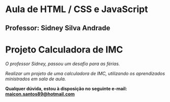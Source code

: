 # Aula de HTML / CSS e JavaScript

## Professor: Sidney Silva Andrade

# Projeto Calculadora de IMC

*O professor Sidney, passou um desafio para as férias.*

*Realizar um projeto de uma calculadora de IMC, utilizando os aprendizados ministrados em sala de aula.*  

**Qualquer dúvida, estou à disposição no seguinte e-mail: maicon.santos89@hotmail.com**
